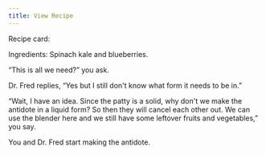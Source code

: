 ```yaml
---
title: View Recipe
---
```


Recipe card: 

Ingredients: Spinach kale and blueberries. 

“This is  all we need?” you ask.

Dr. Fred replies, “Yes but I still don't know what form it needs to be in.” 

“Wait, I have an idea. Since the patty is a solid, why don't we make the antidote in a liquid form? So then they will cancel each other out. We can use the blender here and we still have some leftover fruits and vegetables,” you say. 

You and Dr. Fred start making the antidote.
